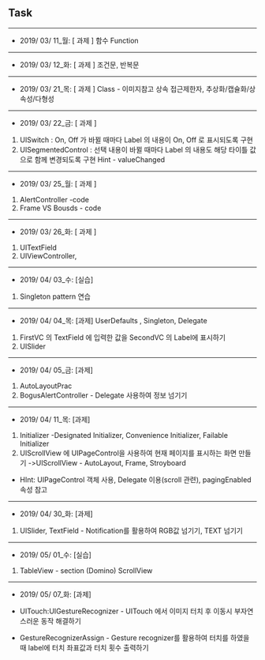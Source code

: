 ## Task

------

- 2019/ 03/ 11_월: [ 과제 ] 함수 Function

------

- 2019/ 03/ 12_화: [ 과제 ] 조건문, 반복문

------

- 2019/ 03/ 21_목: [ 과제 ] Class - 이미지참고 상속 접근제한자, 추상화/캡슐화/상속성/다형성

------

- 2019/ 03/ 22_금: [ 과제 ]

1. UISwitch : On, Off 가 바뀔 때마다 Label 의 내용이 On, Off 로 표시되도록 구현
2. UISegmentedControl : 선택 내용이 바뀔 때마다 Label 의 내용도 해당 타이틀 값으로 함께 변경되도록 구현 Hint - valueChanged

------

- 2019/ 03/ 25_월: [ 과제 ]

1. AlertController -code
2. Frame VS Bousds - code

------

- 2019/ 03/ 26_화: [ 과제 ]

1. UITextField
2. UIViewController,

------

- 2019/ 04/ 03_수: [실습]

1. Singleton pattern 연습

------

- 2019/ 04/ 04_목: [과제] UserDefaults , Singleton, Delegate

1. FirstVC 의 TextField 에 입력한 값을 SecondVC 의 Label에 표시하기
2. UISlider

------

- 2019/ 04/ 05_금: [과제]

1. AutoLayoutPrac
2. BogusAlertController - Delegate 사용하여 정보 넘기기

------

- 2019/ 04/ 11_목: [과제]

1. Initializer -Designated Initializer, Convenience Initializer, Failable Initializer
2. UIScrollView 에 UIPageControl을 사용하여 현재 페이지를 표시하는 화면 만들기 ->UIScrollView - AutoLayout, Frame, Stroyboard

- HInt: UIPageControl 객체 사용, Delegate 이용(scroll 관련), pagingEnabled 속성 참고

------

- 2019/ 04/ 30_화: [과제]

1. UISlider, TextField - Notification를 활용하여 RGB값 넘기기, TEXT 넘기기

------

- 2019/ 05/ 01_수: [실습]

1. TableView - section (Domino) ScrollView

------

- 2019/ 05/ 07_화: [과제]

- UITouch:UIGestureRecognizer - UITouch 에서 이미지 터치 후 이동시 부자연스러운 동작 해결하기
- GestureRecognizerAssign - Gesture recognizer를 활용하여 터치를 하였을 때 label에 터치 좌표값과 터치 횟수 출력하기